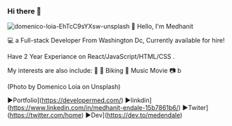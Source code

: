 ### Hi there 👋
![domenico-loia-EhTcC9sYXsw-unsplash](https://user-images.githubusercontent.com/70830116/109610278-8c593000-7afa-11eb-9344-bc3090a559f8.jpg)
:wave:
Hello, I'm Medhanit

:computer: a Full-stack Developer From Washington Dc, Currently available for hire!

Have 2 Year Experiance on  React/JavaScript/HTML/CSS .

My interests are also include:
:musical_score: :telescope: Biking :bicyclist: Music Movie  :camera: b

(Photo by Domenico Loia on Unsplash)

:arrow_forward:Portfolio](https://developermed.com/)
:arrow_forward:linkdin](https://www.linkedin.com/in/medhanit-endale-15b7861b6/)
:arrow_forward:Twiter](https://twitter.com/home)
:arrow_forward:Dev](https://dev.to/medendale)
